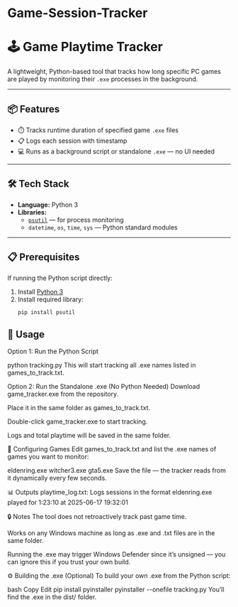 # Game-Session-Tracker


# 🕹️ Game Playtime Tracker

A lightweight, Python-based tool that tracks how long specific PC games are played by monitoring their `.exe` processes in the background. 

---

## 📦 Features

- ⏱️ Tracks runtime duration of specified game `.exe` files
- 📋 Logs each session with timestamp
- 💻 Runs as a background script or standalone `.exe` — no UI needed

---

## 🛠️ Tech Stack

- **Language:** Python 3
- **Libraries:**
  - [`psutil`](https://pypi.org/project/psutil/) — for process monitoring
  - `datetime`, `os`, `time`, `sys` — Python standard modules

---

## 📋 Prerequisites

If running the Python script directly:

1. Install [Python 3](https://www.python.org/downloads/)
2. Install required library:
   ```bash
   pip install psutil

   
## 🚀 Usage
Option 1: Run the Python Script

python tracking.py
This will start tracking all .exe names listed in games_to_track.txt.

Option 2: Run the Standalone .exe (No Python Needed)
Download game_tracker.exe from the repository.

Place it in the same folder as games_to_track.txt.

Double-click game_tracker.exe to start tracking.

Logs and total playtime will be saved in the same folder.

📌 Configuring Games
Edit games_to_track.txt and list the .exe names of games you want to monitor:

eldenring.exe
witcher3.exe
gta5.exe
Save the file — the tracker reads from it dynamically every few seconds.

📊 Outputs
playtime_log.txt: Logs sessions in the format
eldenring.exe played for 1:23:10 at 2025-06-17 19:32:01

🔒 Notes
The tool does not retroactively track past game time.

Works on any Windows machine as long as .exe and .txt files are in the same folder.

Running the .exe may trigger Windows Defender since it’s unsigned — you can ignore this if you trust your own build.

⚙️ Building the .exe (Optional)
To build your own .exe from the Python script:

bash
Copy
Edit
pip install pyinstaller
pyinstaller --onefile tracking.py
You’ll find the .exe in the dist/ folder.


